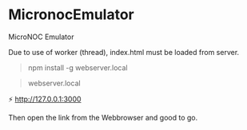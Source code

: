 # MicronocEmulator
MicroNOC Emulator

Due to use of worker (thread), index.html must be loaded from server.


> npm install -g webserver.local

> webserver.local

⚡️ http://127.0.0.1:3000

Then open the link from the Webbrowser and good to go.

